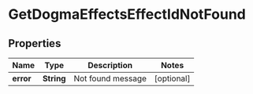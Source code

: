 
# GetDogmaEffectsEffectIdNotFound

## Properties
Name | Type | Description | Notes
------------ | ------------- | ------------- | -------------
**error** | **String** | Not found message |  [optional]



